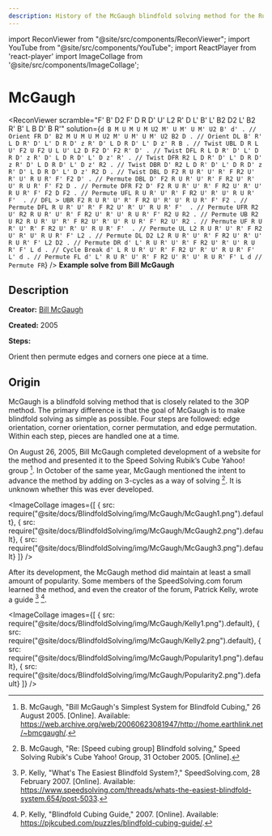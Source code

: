 ```yaml
---
description: History of the McGaugh blindfold solving method for the Rubik's Cube.
---
```


import ReconViewer from "@site/src/components/ReconViewer";
import YouTube from "@site/src/components/YouTube";
import ReactPlayer from 'react-player'
import ImageCollage from '@site/src/components/ImageCollage';

# McGaugh

<ReconViewer
scramble="F' B' D2 F' D R D' U' L2 R' D L' B' L' B2 D2 L' B2 R' B' L B D' B R'"
solution={`d B M U M U M U2 M' U M' U M' U2 B' d' . // Orient FR
D' B2 M U M U M U2 M' U M' U M' U2 B2 D . // Orient DL
B' R' L D R' D' L' D R D' z R' D' L D R D' L' D z' R B . // Twist UBL
D R L U' F2 U F2 U L U' L2 D F2 D' F2 R' D' . // Twist DFL
R L D R' D' L' D R D' z R' D' L D R D' L' D z' R' . // Twist DFR
R2 L D R' D' L' D R D' z R' D' L D R D' L' D z' R2 . // Twist DBR
D' R2 L D R' D' L' D R D' z R' D' L D R D' L' D z' R2 D . // Twist DBL
D F2 R U R' U' R' F R2 U' R' U' R U R' F' F2 D' . // Permute DBL
D' F2 R U R' U' R' F R2 U' R' U' R U R' F' F2 D . // Permute DFR
F2 D' F2 R U R' U' R' F R2 U' R' U' R U R' F' F2 D F2 . // Permute UFL
 R U R' U' R' F R2 U' R' U' R U R' F'  . // DFL > UBR
F2 R U R' U' R' F R2 U' R' U' R U R' F' F2 . // Permute DFL
 R U R' U' R' F R2 U' R' U' R U R' F'  . // Permute UFR
R2 U' R2 R U R' U' R' F R2 U' R' U' R U R' F' R2 U R2 . // Permute UB
R2 U R2 R U R' U' R' F R2 U' R' U' R U R' F' R2 U' R2 . // Permute UF
 R U R' U' R' F R2 U' R' U' R U R' F'  . // Permute UL
L2 R U R' U' R' F R2 U' R' U' R U R' F' L2 . // Permute DL
D2 L2 R U R' U' R' F R2 U' R' U' R U R' F' L2 D2 . // Permute DR
d' L' R U R' U' R' F R2 U' R' U' R U R' F' L d . // Cycle Break
d' L R U R' U' R' F R2 U' R' U' R U R' F' L' d . // Permute FL
d' L' R U R' U' R' F R2 U' R' U' R U R' F' L d // Permute FR`}
/>
**Example solve from Bill McGaugh**

## Description

**Creator:** [Bill McGaugh](CubingContributors/MethodDevelopers.md#mcgaugh-bill)

**Created:** 2005

**Steps:**

Orient then permute edges and corners one piece at a time.

## Origin

McGaugh is a blindfold solving method that is closely related to the 3OP method. The primary difference is that the goal of McGaugh is to make blindfold solving as simple as possible. Four steps are followed: edge orientation, corner orientation, corner permutation, and edge permutation. Within each step, pieces are handled one at a time.

On August 26, 2005, Bill McGaugh completed development of a website for the method and presented it to the Speed Solving Rubik’s Cube Yahoo! group [^1]. In October of the same year, McGaugh mentioned the intent to advance the method by adding on 3-cycles as a way of solving [^2]. It is unknown whether this was ever developed.

<ImageCollage
images={[
{ src: require("@site/docs/BlindfoldSolving/img/McGaugh/McGaugh1.png").default},
{ src: require("@site/docs/BlindfoldSolving/img/McGaugh/McGaugh2.png").default},
{ src: require("@site/docs/BlindfoldSolving/img/McGaugh/McGaugh3.png").default}
]}
/>

After its development, the McGaugh method did maintain at least a small amount of popularity. Some members of the SpeedSolving.com forum learned the method, and even the creator of the forum, Patrick Kelly, wrote a guide [^3] [^4].

<ImageCollage
images={[
{ src: require("@site/docs/BlindfoldSolving/img/McGaugh/Kelly1.png").default},
{ src: require("@site/docs/BlindfoldSolving/img/McGaugh/Kelly2.png").default},
{ src: require("@site/docs/BlindfoldSolving/img/McGaugh/Popularity1.png").default},
{ src: require("@site/docs/BlindfoldSolving/img/McGaugh/Popularity2.png").default}
]}
/>

[^1]: B. McGaugh, "Bill McGaugh's Simplest System for Blindfold Cubing," 26 August 2005. [Online]. Available: https://web.archive.org/web/20060623081947/http://home.earthlink.net/~bmcgaugh/.

[^2]: B. McGaugh, "Re: [Speed cubing group] Blindfold solving," Speed Solving Rubik's Cube Yahoo! Group, 31 October 2005. [Online].

[^3]: P. Kelly, "What's The Easiest Blindfold System?," SpeedSolving.com, 28 February 2007. [Online]. Available: https://www.speedsolving.com/threads/whats-the-easiest-blindfold-system.654/post-5033.

[^4]: P. Kelly, "Blindfold Cubing Guide," 2007. [Online]. Available: https://pjkcubed.com/puzzles/blindfold-cubing-guide/.

[^5]: S. Pochmann, "Re: Blindfold cubing: Parity error," Speed Solving Rubik's Cube Yahoo Group, 7 March 2004. [Online].

[^6]: S. Pochmann, "Single algorithm 3x3 blindsolving," Stefan Pochmann, March 2004. [Online]. Available: https://www.stefan-pochmann.info/spocc/blindsolving/3x3_single_alg/old_index.php.

[^7]: S. Pochmann, "Key idea of my methods," SpeedSolving.com, 28 July 2008. [Online]. Available: https://www.speedsolving.com/threads/key-idea-of-my-methods.5427/.